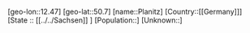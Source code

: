 ﻿---
location: [50.7,12.47]
type: City
tags:
- geo/City


SpocWebEntityId: 33399
isDeleted: false
confidential: public

---
[geo-lon::12.47]
[geo-lat::50.7]
[name::Planitz]
[Country::[[Germany]]]
[State :: [[../../Sachsen]] ]
[Population::]
[Unknown::]

